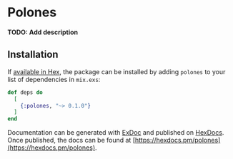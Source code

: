 # Polones

**TODO: Add description**

## Installation

If [available in Hex](https://hex.pm/docs/publish), the package can be installed
by adding `polones` to your list of dependencies in `mix.exs`:

```elixir
def deps do
  [
    {:polones, "~> 0.1.0"}
  ]
end
```

Documentation can be generated with [ExDoc](https://github.com/elixir-lang/ex_doc)
and published on [HexDocs](https://hexdocs.pm). Once published, the docs can
be found at [https://hexdocs.pm/polones](https://hexdocs.pm/polones).

